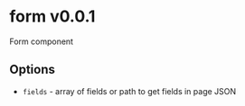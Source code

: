# form v0.0.1

Form component

## Options

 - `fields` - array of fields or path to get fields in page JSON